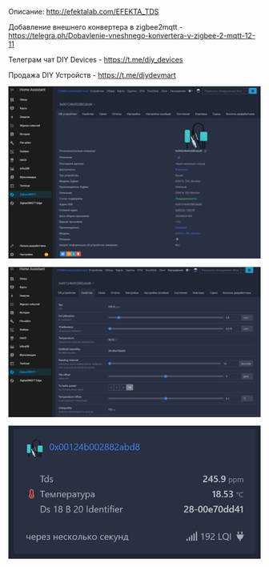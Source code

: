 Описание: http://efektalab.com/EFEKTA_TDS

Добавление внешнего конвертера в zigbee2mqtt - https://telegra.ph/Dobavlenie-vneshnego-konvertera-v-zigbee-2-mqtt-12-11

Телеграм чат DIY Devices - https://t.me/diy_devices

Продажа DIY Устройств - https://t.me/diydevmart

![EFEKTA_TDS](https://raw.githubusercontent.com/smartboxchannel/EFEKTA-TDS/refs/heads/main/Images/1.png)

![EFEKTA_TDS](https://raw.githubusercontent.com/smartboxchannel/EFEKTA-TDS/refs/heads/main/Images/2.png)

![EFEKTA_TDS](https://raw.githubusercontent.com/smartboxchannel/EFEKTA-TDS/refs/heads/main/Images/3.png)
